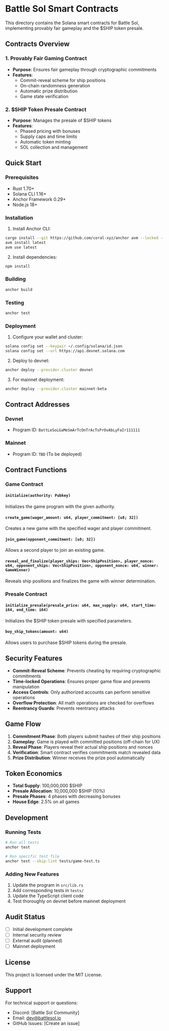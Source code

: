 # Battle Sol Smart Contracts

This directory contains the Solana smart contracts for Battle Sol, implementing provably fair gameplay and the $SHIP token presale.

## Contracts Overview

### 1. Provably Fair Gaming Contract
- **Purpose**: Ensures fair gameplay through cryptographic commitments
- **Features**:
  - Commit-reveal scheme for ship positions
  - On-chain randomness generation
  - Automatic prize distribution
  - Game state verification

### 2. $SHIP Token Presale Contract
- **Purpose**: Manages the presale of $SHIP tokens
- **Features**:
  - Phased pricing with bonuses
  - Supply caps and time limits
  - Automatic token minting
  - SOL collection and management

## Quick Start

### Prerequisites
- Rust 1.70+
- Solana CLI 1.16+
- Anchor Framework 0.29+
- Node.js 18+

### Installation

1. Install Anchor CLI:
```bash
cargo install --git https://github.com/coral-xyz/anchor avm --locked --force
avm install latest
avm use latest
```

2. Install dependencies:
```bash
npm install
```

### Building

```bash
anchor build
```

### Testing

```bash
anchor test
```

### Deployment

1. Configure your wallet and cluster:
```bash
solana config set --keypair ~/.config/solana/id.json
solana config set --url https://api.devnet.solana.com
```

2. Deploy to devnet:
```bash
anchor deploy --provider.cluster devnet
```

3. For mainnet deployment:
```bash
anchor deploy --provider.cluster mainnet-beta
```

## Contract Addresses

### Devnet
- Program ID: `BattLeSoLGaMeSmArTcOnTrAcTsPrOvAbLyFaIr111111`

### Mainnet
- Program ID: `TBD` (To be deployed)

## Contract Functions

### Game Contract

#### `initialize(authority: Pubkey)`
Initializes the game program with the given authority.

#### `create_game(wager_amount: u64, player_commitment: [u8; 32])`
Creates a new game with the specified wager and player commitment.

#### `join_game(opponent_commitment: [u8; 32])`
Allows a second player to join an existing game.

#### `reveal_and_finalize(player_ships: Vec<ShipPosition>, player_nonce: u64, opponent_ships: Vec<ShipPosition>, opponent_nonce: u64, winner: GameWinner)`
Reveals ship positions and finalizes the game with winner determination.

### Presale Contract

#### `initialize_presale(presale_price: u64, max_supply: u64, start_time: i64, end_time: i64)`
Initializes the $SHIP token presale with specified parameters.

#### `buy_ship_tokens(amount: u64)`
Allows users to purchase $SHIP tokens during the presale.

## Security Features

- **Commit-Reveal Scheme**: Prevents cheating by requiring cryptographic commitments
- **Time-locked Operations**: Ensures proper game flow and prevents manipulation
- **Access Controls**: Only authorized accounts can perform sensitive operations
- **Overflow Protection**: All math operations are checked for overflows
- **Reentrancy Guards**: Prevents reentrancy attacks

## Game Flow

1. **Commitment Phase**: Both players submit hashes of their ship positions
2. **Gameplay**: Game is played with committed positions (off-chain for UX)
3. **Reveal Phase**: Players reveal their actual ship positions and nonces
4. **Verification**: Smart contract verifies commitments match revealed data
5. **Prize Distribution**: Winner receives the prize pool automatically

## Token Economics

- **Total Supply**: 100,000,000 $SHIP
- **Presale Allocation**: 10,000,000 $SHIP (10%)
- **Presale Phases**: 4 phases with decreasing bonuses
- **House Edge**: 2.5% on all games

## Development

### Running Tests

```bash
# Run all tests
anchor test

# Run specific test file
anchor test --skip-lint tests/game-test.ts
```

### Adding New Features

1. Update the program in `src/lib.rs`
2. Add corresponding tests in `tests/`
3. Update the TypeScript client code
4. Test thoroughly on devnet before mainnet deployment

## Audit Status

- [ ] Initial development complete
- [ ] Internal security review
- [ ] External audit (planned)
- [ ] Mainnet deployment

## License

This project is licensed under the MIT License.

## Support

For technical support or questions:
- Discord: [Battle Sol Community]
- Email: dev@battlesol.io
- GitHub Issues: [Create an issue]